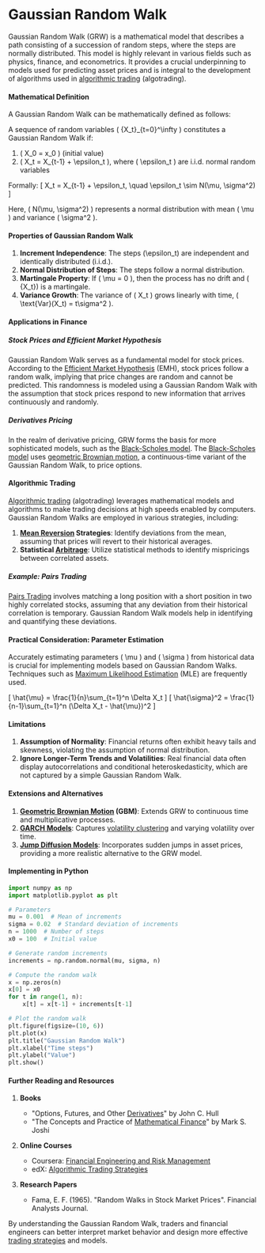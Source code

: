 # Gaussian Random Walk

Gaussian Random Walk (GRW) is a mathematical model that describes a path consisting of a succession of random steps, where the steps are normally distributed. This model is highly relevant in various fields such as physics, finance, and econometrics. It provides a crucial underpinning to models used for predicting asset prices and is integral to the development of algorithms used in [algorithmic trading](../a/algorithmic_trading.md) (algotrading).

#### Mathematical Definition

A Gaussian Random Walk can be mathematically defined as follows:

A sequence of random variables \( \{X_t\}_{t=0}^\infty \) constitutes a Gaussian Random Walk if:
1. \( X_0 = x_0 \) (initial value)
2. \( X_t = X_{t-1} + \epsilon_t \), where \( \epsilon_t \) are i.i.d. normal random variables 

Formally:
\[ X_t = X_{t-1} + \epsilon_t, \quad \epsilon_t \sim N(\mu, \sigma^2) \]

Here, \( N(\mu, \sigma^2) \) represents a normal distribution with mean \( \mu \) and variance \( \sigma^2 \).

#### Properties of Gaussian Random Walk

1. **Increment Independence**: The steps \(\epsilon_t\) are independent and identically distributed (i.i.d.).
2. **Normal Distribution of Steps**: The steps follow a normal distribution.
3. **Martingale Property**: If \( \mu = 0 \), then the process has no drift and \( \{X_t\}\) is a martingale.
4. **Variance Growth**: The variance of \( X_t \) grows linearly with time, \( \text{Var}(X_t) = t\sigma^2 \).

#### Applications in Finance

##### Stock Prices and Efficient Market Hypothesis

Gaussian Random Walk serves as a fundamental model for stock prices. According to the [Efficient Market Hypothesis](../e/efficient_market_hypothesis.md) (EMH), stock prices follow a random walk, implying that price changes are random and cannot be predicted. This randomness is modeled using a Gaussian Random Walk with the assumption that stock prices respond to new information that arrives continuously and randomly.

##### Derivatives Pricing

In the realm of derivative pricing, GRW forms the basis for more sophisticated models, such as the [Black-Scholes model](../b/black-scholes_model.md). The [Black-Scholes model](../b/black-scholes_model.md) uses [geometric Brownian motion](../g/geometric_brownian_motion.md), a continuous-time variant of the Gaussian Random Walk, to price options.

#### Algorithmic Trading

[Algorithmic trading](../a/algorithmic_trading.md) (algotrading) leverages mathematical models and algorithms to make trading decisions at high speeds enabled by computers. Gaussian Random Walks are employed in various strategies, including:

1. **[Mean Reversion](../m/mean_reversion.md) Strategies**: Identify deviations from the mean, assuming that prices will revert to their historical averages.
2. **Statistical [Arbitrage](../a/arbitrage.md)**: Utilize statistical methods to identify mispricings between correlated assets.

##### Example: Pairs Trading

[Pairs Trading](../p/pairs_trading.md) involves matching a long position with a short position in two highly correlated stocks, assuming that any deviation from their historical correlation is temporary. Gaussian Random Walk models help in identifying and quantifying these deviations.

#### Practical Consideration: Parameter Estimation

Accurately estimating parameters \( \mu \) and \( \sigma \) from historical data is crucial for implementing models based on Gaussian Random Walks. Techniques such as [Maximum Likelihood Estimation](../m/maximum_likelihood_estimation.md) (MLE) are frequently used.

\[ \hat{\mu} = \frac{1}{n}\sum_{t=1}^n \Delta X_t \]
\[ \hat{\sigma}^2 = \frac{1}{n-1}\sum_{t=1}^n (\Delta X_t - \hat{\mu})^2 \]

#### Limitations

1. **Assumption of Normality**: Financial returns often exhibit heavy tails and skewness, violating the assumption of normal distribution.
2. **Ignore Longer-Term Trends and Volatilities**: Real financial data often display autocorrelations and conditional heteroskedasticity, which are not captured by a simple Gaussian Random Walk.

#### Extensions and Alternatives

1. **[Geometric Brownian Motion](../g/geometric_brownian_motion.md) (GBM)**: Extends GRW to continuous time and multiplicative processes.
2. **[GARCH Models](../g/garch_models.md)**: Captures [volatility clustering](../v/volatility_clustering.md) and varying volatility over time.
3. **[Jump Diffusion Models](../j/jump_diffusion_models.md)**: Incorporates sudden jumps in asset prices, providing a more realistic alternative to the GRW model.

#### Implementing in Python

```python
import numpy as np
import matplotlib.pyplot as plt

# Parameters
mu = 0.001  # Mean of increments
sigma = 0.02  # Standard deviation of increments
n = 1000  # Number of steps
x0 = 100  # Initial value

# Generate random increments
increments = np.random.normal(mu, sigma, n)

# Compute the random walk
x = np.zeros(n)
x[0] = x0
for t in range(1, n):
    x[t] = x[t-1] + increments[t-1]

# Plot the random walk
plt.figure(figsize=(10, 6))
plt.plot(x)
plt.title("Gaussian Random Walk")
plt.xlabel("Time steps")
plt.ylabel("Value")
plt.show()
```

#### Further Reading and Resources

1. **Books**
   - "Options, Futures, and Other [Derivatives](../d/derivatives.md)" by John C. Hull
   - "The Concepts and Practice of [Mathematical Finance](../m/mathematical_finance.md)" by Mark S. Joshi

2. **Online Courses**
   - Coursera: [Financial Engineering and Risk Management](https://www.coursera.org/learn/financial-engineering-risk-management)
   - edX: [Algorithmic Trading Strategies](https://www.edx.org/course/algorithmic-trading-strategies)

3. **Research Papers**
   - Fama, E. F. (1965). "Random Walks in Stock Market Prices". Financial Analysts Journal.

By understanding the Gaussian Random Walk, traders and financial engineers can better interpret market behavior and design more effective [trading strategies](../t/trading_strategies.md) and models.
